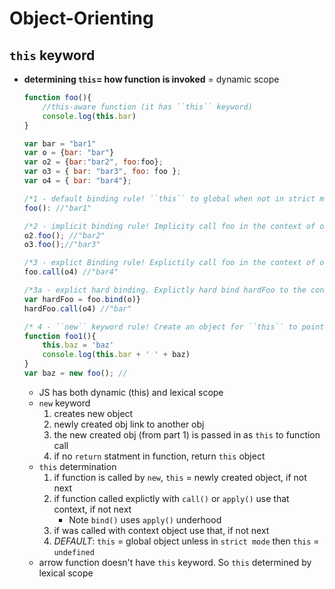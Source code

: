 # Object-Orienting

## ``this`` keyword
* **determining ``this``= how function is invoked** = dynamic scope
    ```javascript
    function foo(){
        //this-aware function (it has ``this`` keyword)
        console.log(this.bar)
    }

    var bar = "bar1"
    var o = {bar: "bar"}
    var o2 = {bar:"bar2", foo:foo};
    var o3 = { bar: "bar3", foo: foo };
    var o4 = { bar: "bar4"};

    /*1 - default binding rule! ``this`` to global when not in strict mode. If in strict mode will get an error because deafult will be undefined. Never want to call a this-ware function like this. */
    foo(): //"bar1" 
    
    /*2 - implicit binding rule! Implicity call foo in the context of o2 or o3. MOST IMPORTANT*/
    o2.foo(); //"bar2" 
    o3.foo();//"bar3"

    /*3 - explict Binding rule! Explictily call foo in the context of o4*/
    foo.call(o4) //"bar4"

    /*3a - explict hard binding. Explictly hard bind hardFoo to the context of o . hardFoo will always use context of o*/
    var hardFoo = foo.bind(o)}
    hardFoo.call(o4) //"bar"

    /* 4 - ``new`` keyword rule! Create an object for ``this`` to point to*/
    function foo1(){
        this.baz = 'baz'
        console.log(this.bar + ' ' + baz)
    }
    var baz = new foo(); //

    ```
    * JS has both dynamic (this) and lexical scope
    * ``new`` keyword
        1. creates new object
        2. newly created obj link to another obj
        3. the new created obj (from part 1) is passed in as ``this`` to function call
        4. if no ``return`` statment in function, return ``this`` object
    * ``this`` determination
        1. if function is called by ``new``, ``this`` = newly created object, if not next
        2. if function called explictly with ``call()`` or ``apply()`` use that context, if not next
            - Note ``bind()`` uses ``apply()`` underhood
        3. if was called with context object use that, if not next
        4. *DEFAULT*: ``this`` = global object unless in `strict mode` then ``this`` = ``undefined``
    * arrow function doesn't have ``this`` keyword. So ``this`` determined by lexical scope 
